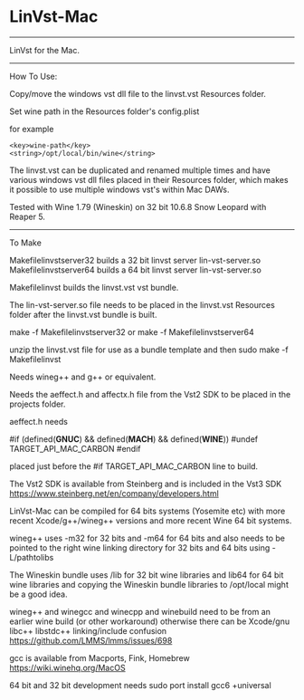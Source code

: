 # LinVst-Mac

------------

LinVst for the Mac.

------------

How To Use:

Copy/move the windows vst dll file to the linvst.vst Resources folder.

Set wine path in the Resources folder's config.plist

for example

	<key>wine-path</key>
	<string>/opt/local/bin/wine</string>
	
The linvst.vst can be duplicated and renamed multiple times and have various windows vst dll files placed in their Resources folder, which makes it possible to use multiple windows vst's within Mac DAWs.	

Tested with Wine 1.79 (Wineskin) on 32 bit 10.6.8 Snow Leopard with Reaper 5.

---------------

To Make

Makefilelinvstserver32 builds a 32 bit linvst server lin-vst-server.so
Makefilelinvstserver64 builds a 64 bit linvst server lin-vst-server.so

Makefilelinvst builds the linvst.vst vst bundle.

The lin-vst-server.so file needs to be placed in the linvst.vst Resources folder after the linvst.vst bundle is built.

make -f Makefilelinvstserver32 or make -f Makefilelinvstserver64

unzip the linvst.vst file for use as a bundle template and then sudo make -f Makefilelinvst

Needs wineg++ and g++ or equivalent.

Needs the aeffect.h and affectx.h file from the Vst2 SDK to be placed in the projects folder.

aeffect.h needs 

#if (defined(__GNUC__) && defined(__MACH__) && defined(__WINE__))
#undef TARGET_API_MAC_CARBON
#endif

placed just before the #if TARGET_API_MAC_CARBON line to build.

The Vst2 SDK is available from Steinberg and is included in the Vst3 SDK https://www.steinberg.net/en/company/developers.html

LinVst-Mac can be compiled for 64 bits systems (Yosemite etc) with more recent Xcode/g++/wineg++ versions and more recent Wine 64 bit systems.

wineg++ uses -m32 for 32 bits and -m64 for 64 bits and also needs to be pointed to the right wine linking directory for 32 bits and 64 bits using -L/pathtolibs

The Wineskin bundle uses /lib for 32 bit wine libraries and lib64 for 64 bit wine libraries and copying the Wineskin bundle libraries to /opt/local might be a good idea.

wineg++ and winegcc and winecpp and winebuild need to be from an earlier wine build (or other workaround) otherwise there can be Xcode/gnu libc++ libstdc++ linking/include confusion https://github.com/LMMS/lmms/issues/698

gcc is available from Macports, Fink, Homebrew https://wiki.winehq.org/MacOS

64 bit and 32 bit development needs sudo port install gcc6 +universal



